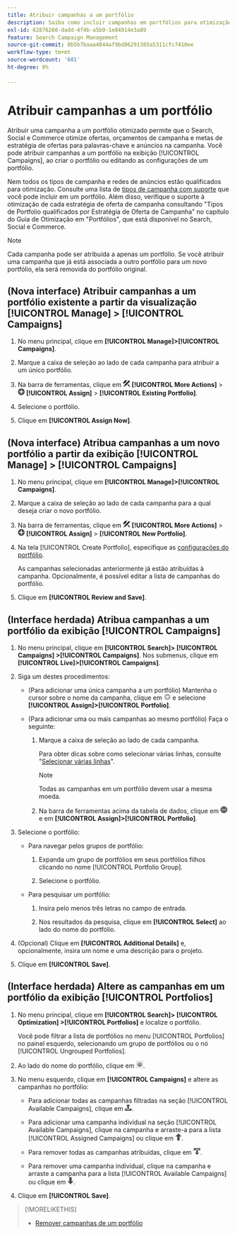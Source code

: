 ```yaml
---
title: Atribuir campanhas a um portfólio
description: Saiba como incluir campanhas em portfólios para otimização.
exl-id: 62876260-dadd-4f4b-a5b9-1e04914e3a89
feature: Search Campaign Management
source-git-commit: 0b5b7baaa4044af9bd86291385a5311cfc7410ee
workflow-type: tm+mt
source-wordcount: '601'
ht-degree: 0%

---
```


# Atribuir campanhas a um portfólio

Atribuir uma campanha a um portfólio otimizado permite que o Search, Social e Commerce otimize ofertas, orçamentos de campanha e metas de estratégia de ofertas para palavras-chave e anúncios na campanha. Você pode atribuir campanhas a um portfólio na exibição [!UICONTROL Campaigns], ao criar o portfólio ou editando as configurações de um portfólio.

Nem todos os tipos de campanha e redes de anúncios estão qualificados para otimização. Consulte uma lista de [tipos de campanha com suporte](/help/search-social-commerce/introduction/supported-inventory.md) que você pode incluir em um portfólio. Além disso, verifique o suporte à otimização de cada estratégia de oferta de campanha consultando &quot;Tipos de Portfolio qualificados por Estratégia de Oferta de Campanha&quot; no capítulo do Guia de Otimização em &quot;Portfólios&quot;, que está disponível no Search, Social e Commerce.<!-- verify convention for referencing Optimization Guide here -->

>[!NOTE]
>
>Cada campanha pode ser atribuída a apenas um portfólio. Se você atribuir uma campanha que já está associada a outro portfólio para um novo portfólio, ela será removida do portfólio original.

## (Nova interface) Atribuir campanhas a um portfólio existente a partir da visualização [!UICONTROL Manage] > [!UICONTROL Campaigns]

1. No menu principal, clique em **[!UICONTROL Manage]>[!UICONTROL Campaigns]**.

1. Marque a caixa de seleção ao lado de cada campanha para atribuir a um único portfólio.

1. Na barra de ferramentas, clique em ![Mais Ações](/help/search-social-commerce/assets/more-actions.png "Mais Ações") **[!UICONTROL More Actions]** > ![Atribuir](/help/search-social-commerce/assets/assign.png "Atribuir") **[!UICONTROL Assign]** > **[!UICONTROL Existing Portfolio]**.

1. Selecione o portfólio.

1. Clique em **[!UICONTROL Assign Now]**.

## (Nova interface) Atribua campanhas a um novo portfólio a partir da exibição [!UICONTROL Manage] > [!UICONTROL Campaigns]

1. No menu principal, clique em **[!UICONTROL Manage]>[!UICONTROL Campaigns]**.

1. Marque a caixa de seleção ao lado de cada campanha para a qual deseja criar o novo portfólio.

1. Na barra de ferramentas, clique em ![Mais Ações](/help/search-social-commerce/assets/more-actions.png "Mais Ações") **[!UICONTROL More Actions]** > ![Atribuir](/help/search-social-commerce/assets/assign.png "Atribuir") **[!UICONTROL Assign]** > **[!UICONTROL New Portfolio]**.

1. Na tela [!UICONTROL Create Portfolio], especifique as [configurações do portfólio](/help/search-social-commerce/beta-ui/manage/portfolios/portfolio-settings.md).

   As campanhas selecionadas anteriormente já estão atribuídas à campanha. Opcionalmente, é possível editar a lista de campanhas do portfólio.

1. Clique em **[!UICONTROL Review and Save]**.

## (Interface herdada) Atribua campanhas a um portfólio da exibição [!UICONTROL Campaigns]

1. No menu principal, clique em **[!UICONTROL Search]> [!UICONTROL Campaigns] >[!UICONTROL Campaigns]**. Nos submenus, clique em **[!UICONTROL Live]>[!UICONTROL Campaigns]**.

1. Siga um destes procedimentos:

   * (Para adicionar uma única campanha a um portfólio) Mantenha o cursor sobre o nome da campanha, clique em ![Botão Menu](/help/search-social-commerce/assets/arrow-dropdown-menu.png "Botão Menu") e selecione **[!UICONTROL Assign]>[!UICONTROL Portfolio]**.

   * (Para adicionar uma ou mais campanhas ao mesmo portfólio) Faça o seguinte:

      1. Marque a caixa de seleção ao lado de cada campanha.

         Para obter dicas sobre como selecionar várias linhas, consulte &quot;[Selecionar várias linhas](/help/search-social-commerce/common-tasks/navigation-editing-selection/multiple-rows-select.md)&quot;.

         >[!NOTE]
         >
         >Todas as campanhas em um portfólio devem usar a mesma moeda.

      1. Na barra de ferramentas acima da tabela de dados, clique em ![Mais](/help/search-social-commerce/assets/more.png "Mais") e em **[!UICONTROL Assign]>[!UICONTROL Portfolio]**.

1. Selecione o portfólio:

   * Para navegar pelos grupos de portfólio:

      1. Expanda um grupo de portfólios em seus portfólios filhos clicando no nome [!UICONTROL Portfolio Group].

      1. Selecione o portfólio.

   * Para pesquisar um portfólio:

      1. Insira pelo menos três letras no campo de entrada.

      1. Nos resultados da pesquisa, clique em **[!UICONTROL Select]** ao lado do nome do portfólio.

1. (Opcional) Clique em **[!UICONTROL Additional Details]** e, opcionalmente, insira um nome e uma descrição para o projeto.

1. Clique em **[!UICONTROL Save]**.

## (Interface herdada) Altere as campanhas em um portfólio da exibição [!UICONTROL Portfolios]

1. No menu principal, clique em **[!UICONTROL Search]> [!UICONTROL Optimization] >[!UICONTROL Portfolios]** e localize o portfólio.

   Você pode filtrar a lista de portfólios no menu [!UICONTROL Portfolios] no painel esquerdo, selecionando um grupo de portfólios ou o nó [!UICONTROL Ungrouped Portfolios].

1. Ao lado do nome do portfólio, clique em ![Botão Exibir/editar configurações](/help/search-social-commerce/assets/settings.png "Botão Exibir/editar configurações").

1. No menu esquerdo, clique em **[!UICONTROL Campaigns]** e altere as campanhas no portfólio:

   * Para adicionar todas as campanhas filtradas na seção [!UICONTROL Available Campaigns], clique em ![Atribuir todas as campanhas ao portfólio](/help/search-social-commerce/assets/arrow-assign-all.png "Atribuir todas as campanhas ao portfólio").

   * Para adicionar uma campanha individual na seção [!UICONTROL Available Campaigns], clique na campanha e arraste-a para a lista [!UICONTROL Assigned Campaigns] ou clique em ![Atribuir campanha ao portfólio](/help/search-social-commerce/assets/arrow-assign.png "Atribuir campanha ao portfólio").

   * Para remover todas as campanhas atribuídas, clique em ![Remover todas as campanhas do portfólio](/help/search-social-commerce/assets/arrow-remove-all.png "Remover todas as campanhas do portfólio").

   * Para remover uma campanha individual, clique na campanha e arraste a campanha para a lista [!UICONTROL Available Campaigns] ou clique em ![Remover campanha do portfólio](/help/search-social-commerce/assets/arrow-remove.png "Remover campanha do portfólio").

1. Clique em **[!UICONTROL Save]**.

>[!MORELIKETHIS]
>
>* [Remover campanhas de um portfólio](/help/search-social-commerce/campaign-management/campaign-remove-from-portfolio.md)
